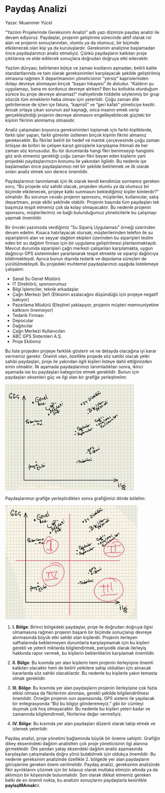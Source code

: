 # Paydaş Analizi

Yazar: Muammer Yücel

“Yazılım Projelerinde Gereksinim Analizi” adlı yazı dizimize paydaş analizi ile devam ediyoruz. Paydaşlar, projenin 
geliştirme sürecinde aktif olarak rol alan ve projenin sonuçlarından, olumlu ya da olumsuz, bir biçimde etkilenecek olan 
kişi ya da kuruluşlardır. Gereksinim analizine başlamadan önce paydaşlarımızı analiz etmeliyiz. Çünkü paydaşların katkıları 
proje çıktılarına ve elde edilecek sonuçlara doğrudan doğruya etki edecektir.

Yazılım dünyası; belirlenen bütçe ve zaman kısıtlarını aşmadan, belirli kalite standartlarında ve tam olarak gereksinimleri 
karşılayacak şekilde geliştirilmiş olmasına rağmen X departmanının yöneticisinin “yersiz” kaprislerinden dolayı devreye 
alınmayan birçok “başarı hikayesi” ile doludur. “Kaldırın şu uygulamayı, bana mı sordunuz devreye alırken? Ben bu koltukta 
oturduğum sürece bu proje devreye alınamaz!” mahiyetinde hiddetle söylenmiş bir grup sözcük tüm emeklerin heba olması için 
yeterlidir. Çoğu zaman dile getirilemese de içten içe fatura, “kaprisli” ve “geri kafalı” yöneticiye kesilir. Ancak ortaya 
çıkan sorunun asıl kaynağı, onca insanın emek verip gerçekleştirdiği projenin devreye alınmasını engelleyebilecek güçteki 
bir kişinin fikrinin alınmamış olmasıdır.

Analiz çalışmaları boyunca gereksinimleri toplamak için farklı kişiliklerde, farklı işler yapan, farklı görevler üstlenen 
birçok kişinin fikrini almamız gerekecektir. Bu fikirler belirli bir hedef ve mantık çerçevesinde çoğu zaman örtüşse de 
birbiri ile çelişen karşıt görüşlerle karşılaşma ihtimali de her zaman söz konusudur. Bu tür durumlarda hangi fikri 
benimseyip hangisini göz ardı etmemiz gerektiği çoğu zaman fikri beyan eden kişilerin yani projedeki paydaşlarımızın konumu 
ile yakından ilgilidir. Bu nedenle işe başlamadan önce paydaşlarımızı net bir şekilde belirlemek ve ilk olarak onları analiz
etmek son derece önemlidir.

Paydaşlarımızı tanımlamak için ilk olarak kendi kendimize sormamız gereken soru, “Bu projede söz sahibi olacak, projeden 
olumlu ya da olumsuz bir biçimde etkilenecek, projeye katkı sunmasını beklediğimiz kişiler kimlerdir?” olmalıdır. Bu 
sorunun cevabı projenin sponsoru, müşteriler, kullanıcılar, satış departmanı, proje ekibi şeklinde olabilir. Projenin 
başında tüm paydaşları tek başımıza tespit etmemiz çok da kolay olmayacaktır. Bu nedenle projenin sponsoru, müşterilerimiz 
ve bağlı bulunduğumuz yöneticilerle bu çalışmayı yapmak önemlidir.

Bir önceki yazımızda verdiğimiz “Su Sipariş Uygulaması” örneği üzerinden devam edelim. Kısaca hatırlayacak olursak; 
müşterilerinden telefon ile su siparişlerini alan ve seyyar dağıtım ekipleri üzerinden bu siparişleri teslim eden bir su 
dağıtım firması için bir uygulama geliştirilmesi planlanmaktaydı. Mevcut durumda siparişleri çağrı merkezi çalışanları 
karşılamakta, uygun dağıtıcıyı GPS sisteminden yararlanarak tespit etmekte ve siparişi dağıtıcıya bildirmekteydi. Ayrıca 
bunun dışında tedarik ve depolama süreçleri de yürütülmekteydi. Bu projedeki muhtemel paydaşlarımızı aşağıda listelemeye 
çalışalım:

- Sanal Su Genel Müdürü
- IT Direktörü, sponsorumuz
- Bilgi İşlemciler, teknik arkadaşlar
- Çağrı Merkezi Şefi (Etkisinin azalacağını düşündüğü için projeye negatif bakıyor)
- Pazarlama Müdürü (Eleştirel yaklaşıyor, projenin müşteri memnuniyetine katkısını önemsiyor)
- Tedarik Firması
- Depocular
- Dağıtıcılar
- Çağrı Merkezi Kullanıcıları
- ABC GPS Sistemleri A.Ş.
- Proje Ekibimiz

Bu liste projeden projeye farklılık gösterir ve ne detayda olacağına iyi karar vermemiz gerekir. Önemli olan, özellikle 
projede söz sahibi olacak yetki sahibi paydaşları, proje ile yakından ilgili kişileri listeye dahil ettiğimizden emin 
olmaktır. İlk aşamada paydaşlarımızı tanımladıktan sonra, ikinci aşamada ise bu paydaşları kategorize etmek gereklidir.
Bunun için paydaşları eksenleri güç ve ilgi olan bir grafiğe yerleştirelim:

![](images/paydas_analizi_01.jpeg)

Paydaşlarımızı grafiğe yerleştirdikten sonra grafiğimizi dörde bölelim:

![](images/paydas_analizi_02.jpeg)

1. **I. Bölge**: Birinci bölgedeki paydaşlar, proje ile doğrudan doğruya ilgisi olmamasına rağmen projenin başarılı bir 
biçimde sonuçlanıp devreye alınmasında büyük etki sahibi olan kişilerdir. Projenin ilerleyen safhalarında beklenmeyen 
durumlarla karşılaşmamak için bu kişileri gerekli ve yeterli miktarda bilgilendirmek, periyodik olarak ilerleyiş hakkında 
rapor vermek, bu kişilerin beklentilerini karşılamak önemlidir.

2. **II. Bölge**: Bu kısımda yer alan kişilerin hem projenin ilerleyişine önemli katkıları olacaktır hem de belirli yetkilere 
sahip oldukları için alınacak kararlarda söz sahibi olacaklardır. Bu nedenle bu kişilerle yakın temasta olmak gereklidir.

3. **III. Bölge**: Bu kısımda yer alan paydaşların projenin ilerleyişine çok fazla etkisi olmasa da fikirlerinin alınması,
gerekli şekilde bilgilendirilmesi önemlidir. Örneğin projenin son aşamasında, GPS sistemi ile yapılacak bir entegrasyonda 
“Biz bu bilgiyi gönderemeyiz.” gibi bir cümleyi duymak çok hoş olmayacaktır. Bu nedenle bu kişileri yeteri kadar ve 
zamanında bilgilendirmeli, fikirlerine değer vermeliyiz.

4. **IV. Bölge**: Bu kısımda yer alan paydaşları düzenli olarak takip etmek ve izlemek yeterlidir.

Paydaş analizi, proje yönetimi bağlamında büyük bir öneme sahiptir. Grafiğin dikey eksenindeki dağılım analistten çok 
proje yöneticisinin ilgi alanına girmektedir. Öte yandan yatay eksendeki dağılım analiz aşamasında karşılaşılan 
çatışmalarda doğru yönü bulabilmek için oldukça önemlidir. Bu nedenle gereksinim analizinde özellikle 2. bölgede yer alan 
paydaşların görüşlerine gereken önem verilmelidir. Paydaş analizi, gereksinim analizinde fikir ayrılıklarını çözmek için 
bir kılavuz olarak mutlaka elimizin altında ya da aklımızın bir köşesinde bulunmalıdır. Son olarak dikkat etmemiz gereken
belki de en önemli nokta, bu analizin sonuçlarını paydaşlarla kesinlikle **paylaşMAmak**tır.
